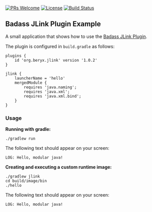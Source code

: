 [![PRs Welcome](https://img.shields.io/badge/PRs-welcome-brightgreen.svg?style=flat-square)](http://makeapullrequest.com)
[![License](https://img.shields.io/badge/License-Apache%202.0-blue.svg)](https://github.com/beryx-gist/badass-jlink-example/blob/master/LICENSE)
[![Build Status](https://img.shields.io/travis/beryx-gist/badass-jlink-example/master.svg?label=Build)](https://travis-ci.org/beryx-gist/badass-jlink-example)

## Badass JLink Plugin Example ##

A small application that shows how to use the [Badass JLink Plugin](https://github.com/beryx/badass-jlink-plugin/).

The plugin is configured in `build.gradle` as follows:

```
plugins {
    id 'org.beryx.jlink' version '1.0.2'
}

jlink {
    launcherName = 'hello'
    mergedModule {
        requires 'java.naming';
        requires 'java.xml';
        requires 'java.xml.bind';
    }
}
```

### Usage
**Running with gradle:**
```
./gradlew run
```

The following text should appear on your screen:
```
LOG: Hello, modular java!
```


**Creating and executing a custom runtime image:**
```
./gradlew jlink
cd build/image/bin
./hello
```

The following text should appear on your screen:
```
LOG: Hello, modular java!
```
